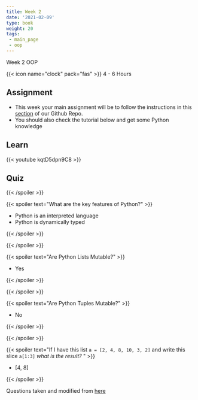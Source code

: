 ```yaml
---
title: Week 2
date: '2021-02-09'
type: book
weight: 20
tags: 
 - main_page
 - oop
---
```


Week 2 OOP

<!--more-->

{{< icon name="clock" pack="fas" >}} 4 - 6 Hours

## Assignment

- This week your main assignment will be to follow the instructions in this [section](https://github.com/jdposada/oop_202201#remote-development-environment-on-cloud) of our Github Repo.
- You should also check the tutorial below and get some Python knowledge

## Learn

{{< youtube kqtD5dpn9C8 >}}

## Quiz

{{< /spoiler >}}

{{< spoiler text="What are the key features of Python?" >}}

- Python is an interpreted language
- Python is dynamically typed

{{< /spoiler >}}


{{< /spoiler >}}

{{< spoiler text="Are Python Lists Mutable?" >}}

- Yes

{{< /spoiler >}}



{{< /spoiler >}}

{{< spoiler text="Are Python Tuples Mutable?" >}}

- No

{{< /spoiler >}}



{{< /spoiler >}}

{{< spoiler text="If I have this list `a = [2, 4, 8, 10, 3, 2]` and write this slice `a[1:3]` *what is the result?* " >}}

- [4, 8]

{{< /spoiler >}}





Questions taken and modified from [here](https://www.edureka.co/blog/interview-questions/python-interview-questions/#WhatarethekeyfeaturesofPython?)